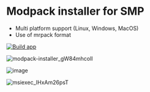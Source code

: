 # Modpack installer for SMP
- Multi platform support (Linux, Windows, MacOS)
- Use of mrpack format

[![Build app](https://github.com/dovydasteds/teds-plus-installer/actions/workflows/build.yml/badge.svg)](https://github.com/twilight-games/modpack-installer/actions/workflows/build.yml)

![modpack-installer_gW84mhcolI](https://user-images.githubusercontent.com/35953244/152230478-72eaca95-5cb9-444d-a88a-dcfa4aeb29aa.gif)

![image](https://user-images.githubusercontent.com/35953244/161287776-df9f2cb5-177d-40f0-98d6-aa2def54a6a9.png)

![msiexec_IHxAm26psT](https://user-images.githubusercontent.com/35953244/208211201-80de2308-2611-485a-83f3-88fe2ae8e807.gif)
